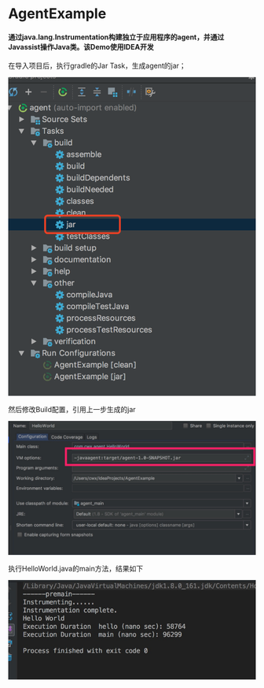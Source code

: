 # AgentExample
#### 通过java.lang.Instrumentation构建独立于应用程序的agent，并通过Javassist操作Java类。该Demo使用IDEA开发

在导入项目后，执行gradle的Jar Task，生成agent的jar；

![JarTask](https://github.com/chauu/AgentExample/blob/master/img/jarTask.png)

然后修改Build配置，引用上一步生成的jar 

![javaagent](https://github.com/chauu/AgentExample/blob/master/img/javaagent.jpg)

执行HelloWorld.java的main方法，结果如下

![result](https://github.com/chauu/AgentExample/blob/master/img/result.jpg)
